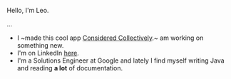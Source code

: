 Hello, I'm Leo. 

...

* I ~made this cool app [Considered Collectively](https://considered-collectively.herokuapp.com/).~ am working on something new.
* I'm on LinkedIn [here](https://www.linkedin.com/in/medinaleonardo/).
* I'm a Solutions Engineer at Google and lately I find myself writing Java and reading **a lot** of documentation.
